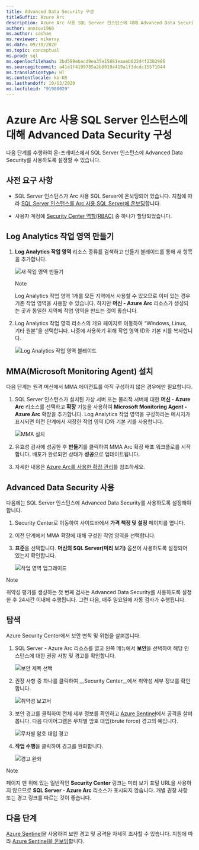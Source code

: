 ```yaml
---
title: Advanced Data Security 구성
titleSuffix: Azure Arc
description: Azure Arc 사용 SQL Server 인스턴스에 대해 Advanced Data Security 구성
author: anosov1960
ms.author: sashan
ms.reviewer: mikeray
ms.date: 09/10/2020
ms.topic: conceptual
ms.prod: sql
ms.openlocfilehash: 2bd589ebacd9ea35e15881eaaeb022d4f2302986
ms.sourcegitcommit: a41e1f4199785a2b8019a419a1f3dcdc15571044
ms.translationtype: HT
ms.contentlocale: ko-KR
ms.lasthandoff: 10/13/2020
ms.locfileid: "91988029"
---
```

# <a name="configure-advanced-data-security-for-azure-arc-enabled-sql-server-instance"></a>Azure Arc 사용 SQL Server 인스턴스에 대해 Advanced Data Security 구성

다음 단계를 수행하여 온-프레미스에서 SQL Server 인스턴스에 Advanced Data Security를 사용하도록 설정할 수 있습니다.

## <a name="prerequisites"></a>사전 요구 사항

* SQL Server 인스턴스가 Arc 사용 SQL Server에 온보딩되어 있습니다. 지침에 따라 [SQL Server 인스턴스를 Arc 사용 SQL Server에 온보딩](connect.md)합니다.

* 사용자 계정에 [Security Center 역할(RBAC)](/azure/security-center/security-center-permissions) 중 하나가 할당되었습니다.

## <a name="create-a-log-analytics-workspace"></a>Log Analytics 작업 영역 만들기

1. __Log Analytics 작업 영역__ 리소스 종류를 검색하고 만들기 블레이드를 통해 새 항목을 추가합니다.

   ![새 작업 영역 만들기](media/configure-advanced-data-security/create-new-log-analytics-workspace.png)

   > [!NOTE]
   > Log Analytics 작업 영역 1개를 모든 지역에서 사용할 수 있으므로 이미 있는 경우 기존 작업 영역을 사용할 수 있습니다. 하지만 __머신 - Azure Arc__ 리소스가 생성되는 곳과 동일한 지역에 작업 영역을 만드는 것이 좋습니다.

1. Log Analytics 작업 영역 리소스의 개요 페이지로 이동하여 “Windows, Linux, 기타 원본”을 선택합니다. 나중에 사용하기 위해 작업 영역 ID와 기본 키를 복사합니다.

   ![Log Analytics 작업 영역 블레이드](media/configure-advanced-data-security/log-analytics-workspace-blade.png)

## <a name="install-microsoft-monitoring-agent-mma"></a>MMA(Microsoft Monitoring Agent) 설치

다음 단계는 원격 머신에서 MMA 에이전트를 아직 구성하지 않은 경우에만 필요합니다.

1. SQL Server 인스턴스가 설치된 가상 서버 또는 물리적 서버에 대한 __머신 - Azure Arc__ 리소스를 선택하고 **확장** 기능을 사용하여 __Microsoft Monitoring Agent - Azure Arc__ 확장을 추가합니다. Log Analytics 작업 영역을 구성하라는 메시지가 표시되면 이전 단계에서 저장한 작업 영역 ID와 기본 키를 사용합니다.

   ![MMA 설치](media/configure-advanced-data-security/install-mma-extension.png)

1. 유효성 검사에 성공한 후 **만들기**를 클릭하여 MMA Arc 확장 배포 워크플로를 시작합니다. 배포가 완료되면 상태가 **성공**으로 업데이트됩니다.

1. 자세한 내용은 [Azure Arc를 사용한 확장 관리](/azure/azure-arc/servers/manage-vm-extensions)를 참조하세요.

## <a name="enable-advanced-data-security"></a>Advanced Data Security 사용

다음에는 SQL Server 인스턴스에 Advanced Data Security를 사용하도록 설정해야 합니다.

1. Security Center로 이동하여 사이드바에서 **가격 책정 및 설정** 페이지를 엽니다.

1. 이전 단계에서 MMA 확장에 대해 구성한 작업 영역을 선택합니다.

1. **표준**을 선택합니다. **머신의 SQL Server(미리 보기)** 옵션이 사용하도록 설정되어 있는지 확인합니다.

   ![작업 영역 업그레이드](media/configure-advanced-data-security/upgrade-log-analytics-workspace.png)

 > [!NOTE]
   > 취약성 평가를 생성하는 첫 번째 검사는 Advanced Data Security를 사용하도록 설정한 후 24시간 이내에 수행됩니다. 그런 다음, 매주 일요일에 자동 검사가 수행됩니다.

## <a name="explore"></a>탐색

Azure Security Center에서 보안 변칙 및 위협을 살펴봅니다.

1. SQL Server - Azure Arc 리소스를 열고 왼쪽 메뉴에서 **보안**을 선택하여 해당 인스턴스에 대한 권장 사항 및 경고를 확인합니다.

   ![보안 제목 선택](media/configure-advanced-data-security/security-heading-sql-server-arc.png)

1. 권장 사항 중 하나를 클릭하여 __Security Center__에서 취약성 세부 정보를 확인합니다.

   ![취약성 보고서](media/configure-advanced-data-security/vulnerabilities-report.png)

1. 보안 경고를 클릭하여 전체 세부 정보를 확인하고 [Azure Sentinel](/azure/sentinel/overview)에서 공격을 살펴봅니다. 다음 다이어그램은 무차별 암호 대입(brute force) 경고의 예입니다.

   ![무차별 암호 대입 경고](media/configure-advanced-data-security/brute-force-alert.png)

1. **작업 수행**을 클릭하여 경고를 완화합니다.

   ![경고 완화](media/configure-advanced-data-security/brute-force-alert-mitigation.png)

> [!NOTE]
> 페이지 맨 위에 있는 일반적인 __Security Center__ 링크는 미리 보기 포털 URL을 사용하지 않으므로 __SQL Server - Azure Arc__ 리소스가 표시되지 않습니다. 개별 권장 사항 또는 경고 링크를 따르는 것이 좋습니다.

## <a name="next-steps"></a>다음 단계

[Azure Sentinel](/azure/sentinel/overview)을 사용하여 보안 경고 및 공격을 자세히 조사할 수 있습니다. 지침에 따라 [Azure Sentinel을 온보딩](/azure/sentinel/connect-data-sources)합니다.
